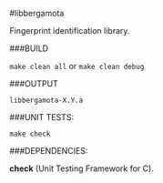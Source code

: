 #libbergamota

Fingerprint identification library.

###BUILD

`make clean all` or `make clean debug`

###OUTPUT

`libbergamota-X.Y.a`

###UNIT TESTS:

`make check`

###DEPENDENCIES:

__check__ (Unit Testing Framework for C).
